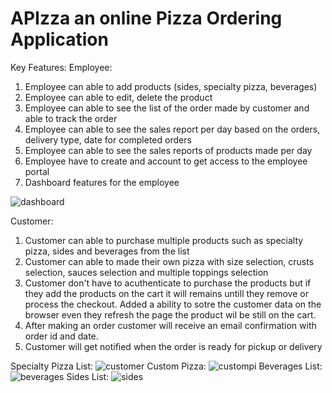 # APIzza an online Pizza Ordering Application

Key Features:
Employee:
1. Employee can able to add products (sides, specialty pizza, beverages)
2. Employee can able to edit, delete the product
3. Employee can able to see the list of the order made by customer and able to track the order
4. Employee can able to see the sales report per day based on the orders, delivery type, date for completed orders
5. Employee can able to see the sales reports of products made per day
6. Employee have to create and account to get access to the employee portal
7. Dashboard features for the employee

![dashboard](https://github.com/subbat9710/APIzza/assets/25064570/348d7e03-a554-4b8f-ba24-b6f177fa304b)

Customer:
1. Customer can able to purchase multiple products such as specialty pizza, sides and beverages from the list
2. Customer can able to made their own pizza with size selection, crusts selection, sauces selection and multiple toppings selection
3. Customer don't have to acuthenticate to purchase the products but if they add the products on the cart it will remains untill they remove or process the checkout. Added a ability to sotre the customer data on the browser even they refresh the page the product wil be still on the cart.
4. After making an order customer will receive an email confirmation with order id and date.
5. Customer will get notified when the order is ready for pickup or delivery

Specialty Pizza List:
![customer](https://github.com/subbat9710/APIzza/assets/25064570/cd54cd2f-12ba-4818-b242-8fe2bf53d5c1)
Custom Pizza:
![custompi](https://github.com/subbat9710/APIzza/assets/25064570/53a004f7-d88d-4887-a3ee-fd3d62c1fdfc)
Beverages List:
![beverages](https://github.com/subbat9710/APIzza/assets/25064570/9282f6ae-e431-4114-bb6d-7575135d57bb)
Sides List:
![sides](https://github.com/subbat9710/APIzza/assets/25064570/21b8dc35-7a6c-4f0f-b9f6-b655dabfaf83)
